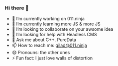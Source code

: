 ### Hi there 👋

<!--**Giladx/Giladx** is a ✨ _special_ ✨ repository because its `README.md` (this file) appears on your GitHub profile.

Here are some ideas to get you started:-->

- 🔭 I’m currently working on 011.ninja
- 🌱 I’m currently learning more JS & more JS
- 👯 I’m looking to collaborate on your awsome idea
- 🤔 I’m looking for help with Headless CMS
- 💬 Ask me about C++. PureData 
- 📫 How to reach me: gilad@011.ninja
- 😄 Pronouns: the other ones
- ⚡ Fun fact: I just love walls of distortion

